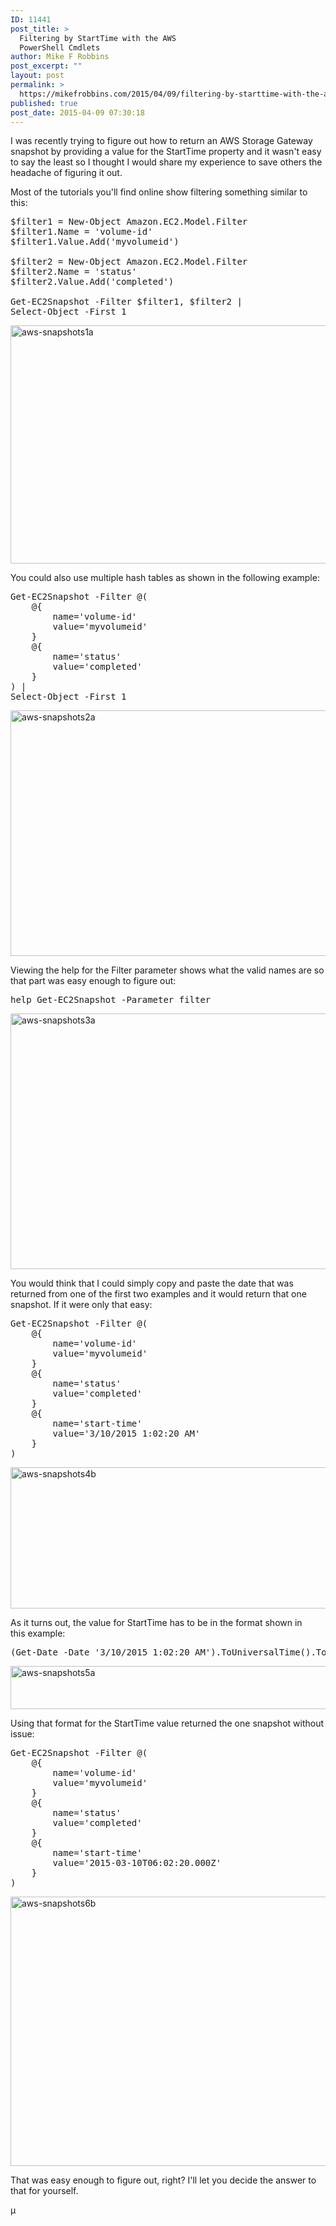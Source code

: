 ```yaml
---
ID: 11441
post_title: >
  Filtering by StartTime with the AWS
  PowerShell Cmdlets
author: Mike F Robbins
post_excerpt: ""
layout: post
permalink: >
  https://mikefrobbins.com/2015/04/09/filtering-by-starttime-with-the-aws-powershell-cmdlets/
published: true
post_date: 2015-04-09 07:30:18
---
```

I was recently trying to figure out how to return an AWS Storage Gateway snapshot by providing a value for the StartTime property and it wasn't easy to say the least so I thought I would share my experience to save others the headache of figuring it out.

Most of the tutorials you'll find online show filtering something similar to this:
<pre class="lang:ps decode:true ">$filter1 = New-Object Amazon.EC2.Model.Filter
$filter1.Name = 'volume-id'
$filter1.Value.Add('myvolumeid')

$filter2 = New-Object Amazon.EC2.Model.Filter
$filter2.Name = 'status'
$filter2.Value.Add('completed')

Get-EC2Snapshot -Filter $filter1, $filter2 |
Select-Object -First 1</pre>
<a href="http://mikefrobbins.com/wp-content/uploads/2015/03/aws-snapshots1a.jpg"><img class="alignnone size-full wp-image-11442" src="http://mikefrobbins.com/wp-content/uploads/2015/03/aws-snapshots1a.jpg" alt="aws-snapshots1a" width="877" height="381" /></a>

You could also use multiple hash tables as shown in the following example:
<pre class="lang:ps decode:true">Get-EC2Snapshot -Filter @(
    @{
        name='volume-id'
        value='myvolumeid'
    }
    @{
        name='status'
        value='completed' 
    }
) |
Select-Object -First 1</pre>
<a href="http://mikefrobbins.com/wp-content/uploads/2015/03/aws-snapshots2a.jpg"><img class="alignnone size-full wp-image-11443" src="http://mikefrobbins.com/wp-content/uploads/2015/03/aws-snapshots2a.jpg" alt="aws-snapshots2a" width="877" height="393" /></a>

Viewing the help for the Filter parameter shows what the valid names are so that part was easy enough to figure out:
<pre class="lang:ps decode:true ">help Get-EC2Snapshot -Parameter filter</pre>
<a href="http://mikefrobbins.com/wp-content/uploads/2015/03/aws-snapshots3a.jpg"><img class="alignnone size-full wp-image-11444" src="http://mikefrobbins.com/wp-content/uploads/2015/03/aws-snapshots3a.jpg" alt="aws-snapshots3a" width="877" height="409" /></a>

You would think that I could simply copy and paste the date that was returned from one of the first two examples and it would return that one snapshot. If it were only that easy:
<pre class="lang:ps decode:true">Get-EC2Snapshot -Filter @(
    @{
        name='volume-id'
        value='myvolumeid'
    }
    @{
        name='status'
        value='completed' 
    }
    @{
        name='start-time'
        value='3/10/2015 1:02:20 AM' 
    }
)</pre>
<a href="http://mikefrobbins.com/wp-content/uploads/2015/03/aws-snapshots4b.jpg"><img class="alignnone size-full wp-image-11460" src="http://mikefrobbins.com/wp-content/uploads/2015/03/aws-snapshots4b.jpg" alt="aws-snapshots4b" width="877" height="226" /></a>

As it turns out, the value for StartTime has to be in the format shown in this example:
<pre class="lang:ps decode:true">(Get-Date -Date '3/10/2015 1:02:20 AM').ToUniversalTime().ToString('yyyy-MM-ddThh:mm:ss.000Z')</pre>
<a href="http://mikefrobbins.com/wp-content/uploads/2015/03/aws-snapshots5a.jpg"><img class="alignnone size-full wp-image-11446" src="http://mikefrobbins.com/wp-content/uploads/2015/03/aws-snapshots5a.jpg" alt="aws-snapshots5a" width="877" height="69" /></a>

Using that format for the StartTime value returned the one snapshot without issue:
<pre class="lang:ps decode:true ">Get-EC2Snapshot -Filter @(
    @{
        name='volume-id'
        value='myvolumeid'
    }
    @{
        name='status'
        value='completed' 
    }
    @{
        name='start-time'
        value='2015-03-10T06:02:20.000Z' 
    }
)</pre>
<a href="http://mikefrobbins.com/wp-content/uploads/2015/03/aws-snapshots6b.jpg"><img class="alignnone size-full wp-image-11459" src="http://mikefrobbins.com/wp-content/uploads/2015/03/aws-snapshots6b.jpg" alt="aws-snapshots6b" width="877" height="431" /></a>

That was easy enough to figure out, right? I'll let you decide the answer to that for yourself.

µ